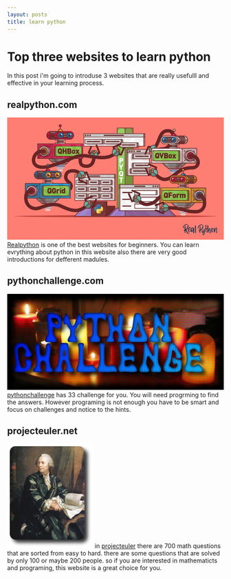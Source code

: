 ```yaml
---
layout: posts
title: learn python
---
```


# Top three websites to learn python

In this post i'm going to introduse 3 websites that are really usefulll and effective in your learning process.

## realpython.com

![realpython.com](../assets/images/realpython.jpg)
[Realpython](https://realpython.com/) is one of the best websites for beginners. You can learn evrything about python in this website also there are very good introductions for defferent madules.


## pythonchallenge.com

![pythonchallenge.com](../assets/images/pythonchallenge.jpg)
[pythonchallenge](http://www.pythonchallenge.com/) has 33 challenge for you. You will need progrming to find the answers. However programing is not enough you have to be smart and focus on challenges and notice to the hints.


## projecteuler.net
![projecteuler.net)](../assets/images/projecteuler.jpg)
in [projecteuler](https://projecteuler.net/) there are 700 math questions that are sorted from easy to hard. there are some questions that are solved by only 100 or maybe 200 people. so if you are interested in mathematicts and programing, this website is a great choice for you.

